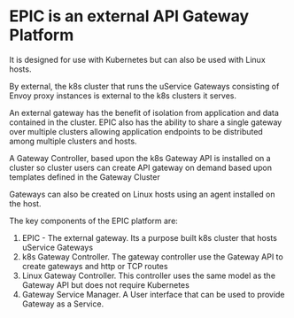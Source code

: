 
# EPIC is an external API Gateway Platform

It is designed for use with Kubernetes but can also be used with Linux hosts.

By external, the k8s cluster that runs the uService Gateways consisting of Envoy proxy instances is external to the k8s clusters it serves.

An external gateway has the benefit of isolation from application and data contained in the cluster.  EPIC also has the ability to share a single gateway over multiple clusters
allowing application endpoints to be distributed among multiple clusters and hosts.

A Gateway Controller, based upon the k8s Gateway API is installed on a cluster so cluster users can create API gateway on demand based upon templates 
defined in the Gateway Cluster

Gateways can also be created on Linux hosts using an agent installed on the host.


The key components of the EPIC platform are:

1. EPIC - The external gateway.  Its a purpose built k8s cluster that hosts uService Gateways
2. k8s Gateway Controller.  The gateway controller use the Gateway API to create gateways and http or TCP routes
3. Linux Gateway Controller.  This controller uses the same model as the Gateway API but does not require Kubernetes
4. Gateway Service Manager. A User interface that can be used to provide Gateway as a Service.




